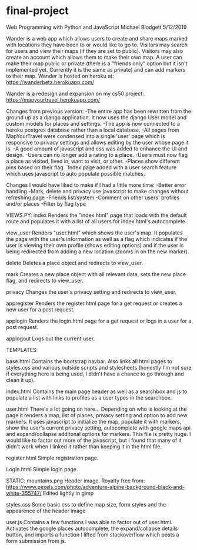 # final-project
Web Programming with Python and JavaScript
Michael Blodgett
5/12/2019

Wander is a web app which allows users to create and share maps marked with locations they have been to or would like to go to. Visitors may search for users and view their maps (if they are set to public). Visitors may also create an account which allows them to make their own map. A user can make their map public or private (there is a "friends only" option but it isn't implemented yet. Currently it is the same as private) and can add markers to their map. Wander is hosted on heroku at:
https://wanderbeta.herokuapp.com/

Wander is a redesign and expansion on my cs50 project:
https://mapyourtravel.herokuapp.com/

Changes from previous version:
-The entire app has been rewritten from the ground up as a django application. It now uses the django User model and custom models for places and settings.
-The app is now connected to a heroku postgres database rather than a local database.
-All pages from MapYourTravel were condensed into a single 'user' page which is responsive to privacy settings and allows editing by the user whose page it is. 
-A good amount of javascript and css was added to enhance the UI and design.
-Users can no longer add a rating to a place.
-Users must now flag a place as visited, lived in, want to visit, or other.
-Places show different pins based on their flag.
`Index page added with a user search feature which uses javascript to auto populate possible matches.

Changes I would have liked to make if I had a little more time:
-Better error handling
-Mark, delete and privacy use javascript to make changes without refreshing page
-Friends list/system
-Comment on other users' profiles and/or places
-Filter by flag type

VIEWS.PY:
index
Renders the "index.html" page that loads with the default route and populates it with a list of all users for index.html's autocomplete.

view_user
Renders "user.html" which shows the user's map. It populates the page with the user's information as well as a flag which indicates if the user is viewing their own profile (shows editing options) and if the user is being redirected from adding a new location (zooms in on the new marker).

delete
Deletes a place object and redirects to view_user.

mark
Creates a new place object with all relevant data, sets the new place flag, and redirects to view_user.

privacy
Changes the user's privacy setting and redirects to view_user.

appregister
Renders the register.html page for a get request or creates a new user for a post request.

applogin
Renders the login.html page for a get request or logs in a user for a post request.

applogout
Logs out the current user.

TEMPLATES:

base.html
Contains the bootstrap navbar. Also links all html pages to styles.css and various outside scripts and stylesheets (honestly I'm not sure if everything here is being used, I didn't have a chance to go through and clean it up).

index.html
Contains the main page header as well as a searchbox and js to populate a list with links to profiles as a user types in the searchbox.

user.html
There's a lot going on here... Depending on who is looking at the page it renders a map, list of places, privacy setting and option to add new markers. It uses javascript to initialize the map, populate it with markers, show the user's current privacy setting, autocomplete with google maps api and expand/collapse additonal options for markers. This file is pretty huge. I would like to factor out more of the javascript, but I found that many of it didn't work when I linked it rather than keeping it in the html file.

register.html
Simple registration page.

Login.html
Simple login page.

STATIC:
mountains.png
Header image. Royalty free from:
 https://www.pexels.com/photo/adventure-alpine-background-black-and-white-355747/
Edited lightly in gimp

styles.css
Some basic css to define map size, form styles and the appearence of the header image

user.js
Contains a few functions I was able to factor out of user.html. Activates the google places autocomplete, the expand/collapse details button, and imports a function I lifted from stackoverflow which posts a form submission from js.
